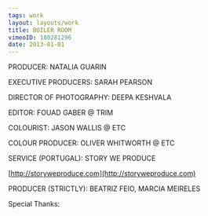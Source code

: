```yaml
---
tags: work
layout: layouts/work
title: BOILER ROOM
vimeoID: 180281296
date: 2013-01-01
---
```


PRODUCER: NATALIA GUARIN

EXECUTIVE PRODUCERS: SARAH PEARSON

DIRECTOR OF PHOTOGRAPHY: DEEPA KESHVALA

EDITOR: FOUAD GABER @ TRIM

COLOURIST: JASON WALLIS @ ETC

COLOUR PRODUCER: OLIVER WHITWORTH @ ETC

SERVICE (PORTUGAL): STORY WE PRODUCE

[http://storyweproduce.com](http://storyweproduce.com)

PRODUCER (STRICTLY): BEATRIZ FEIO, MARCIA MEIRELES

Special Thanks:
